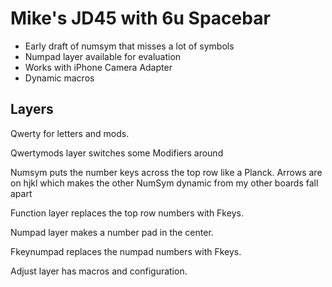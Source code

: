 # Mike's JD45 with 6u Spacebar

- Early draft of numsym that misses a lot of symbols
- Numpad layer available for evaluation
- Works with iPhone Camera Adapter
- Dynamic macros

## Layers

Qwerty for letters and mods.

Qwertymods layer switches some Modifiers around

Numsym puts the number keys across the top row like a Planck. Arrows are on hjkl
which makes the other NumSym dynamic from my other boards fall apart

Function layer replaces the top row numbers with Fkeys.

Numpad layer makes a number pad in the center.

Fkeynumpad replaces the numpad numbers with Fkeys.

Adjust layer has macros and configuration.
